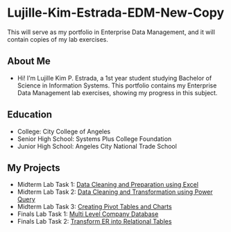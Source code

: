 # Lujille-Kim-Estrada-EDM-New-Copy
This will serve as my portfolio in Enterprise Data Management, and it will contain copies of my lab exercises.
## About Me
- Hi! I’m Lujille Kim P. Estrada, a 1st year student studying Bachelor of Science in Information Systems. This portfolio contains my Enterprise Data Management lab exercises, showing my progress in this subject.
## Education
- College: City College of Angeles
- Senior High School: Systems Plus College Foundation
- Junior High School: Angeles City National Trade School 

## My Projects
- Midterm Lab Task 1: [Data Cleaning and Preparation using Excel](https://github.com/lujillekim/Lujille-Kim-Estrada-EDM-New-Copy/blob/main/Midterm%20Task%201)
- Midterm Lab Task 2: [Data Cleaning and Transformation using Power Query](https://github.com/lujillekim/Lujille-Kim-Estrada-EDM-New-Copy/blob/main/Midterm%20Task%202)
- Midterm Lab Task 3: [Creating Pivot Tables and Charts](https://github.com/lujillekim/Lujille-Kim-Estrada-EDM-New-Copy/blob/main/Midterm%20Task%203) 
- Finals Lab Task 1: [Multi Level Company Database](https://github.com/lujillekim/Lujille-Kim-Estrada-EDM-New-Copy/blob/main/Finals%20Task%201)
- Finals Lab Task 2: [Transform ER into Relational Tables](https://github.com/lujillekim/Lujille-Kim-Estrada-EDM-New-Copy/blob/main/Finals%20Task%202) 
